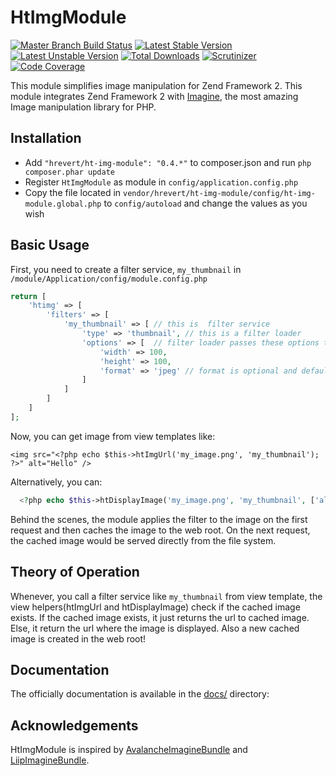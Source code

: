HtImgModule
===========
[![Master Branch Build Status](https://api.travis-ci.org/hrevert/HtImgModule.png?branch=master)](http://travis-ci.org/hrevert/HtImgModule)
[![Latest Stable Version](https://poser.pugx.org/hrevert/ht-img-module/v/stable.png)](https://packagist.org/packages/hrevert/ht-img-module)
[![Latest Unstable Version](https://poser.pugx.org/hrevert/ht-img-module/v/unstable.png)](https://packagist.org/packages/hrevert/ht-img-module)
[![Total Downloads](https://poser.pugx.org/hrevert/ht-img-module/downloads.png)](https://packagist.org/packages/hrevert/ht-img-module)
[![Scrutinizer](https://scrutinizer-ci.com/g/hrevert/HtImgModule/badges/quality-score.png?s=c9bd5af136c2e580cf760d19f3ca72ae53bb8a02)](https://scrutinizer-ci.com/g/hrevert/HtImgModule/)
[![Code Coverage](https://scrutinizer-ci.com/g/hrevert/HtImgModule/badges/coverage.png?b=master)](https://scrutinizer-ci.com/g/hrevert/HtImgModule/?branch=master)

This module simplifies image manipulation for Zend Framework 2. This module integrates Zend Framework 2 with [Imagine](https://github.com/avalanche123/Imagine), the most amazing Image manipulation library for PHP.

## Installation
* Add `"hrevert/ht-img-module": "0.4.*"` to composer.json and run `php composer.phar update`
* Register `HtImgModule` as module in `config/application.config.php`
* Copy the file located in `vendor/hrevert/ht-img-module/config/ht-img-module.global.php` to `config/autoload` and change the values as you wish

## Basic Usage
First, you need to create a filter service, `my_thumbnail` in `/module/Application/config/module.config.php`
```php
return [
    'htimg' => [
        'filters' => [
            'my_thumbnail' => [ // this is  filter service
                'type' => 'thumbnail', // this is a filter loader
                'options' => [  // filter loader passes these options to a Filter which manipulates the image
                    'width' => 100,
                    'height' => 100,
                    'format' => 'jpeg' // format is optional and defaults to the format of given image
                ]
            ]        
        ]
    ]
];
```

Now, you can get image from view templates like:
```html+php
<img src="<?php echo $this->htImgUrl('my_image.png', 'my_thumbnail'); ?>" alt="Hello" />
```
Alternatively, you can:
```php
  <?php echo $this->htDisplayImage('my_image.png', 'my_thumbnail', ['alt' => 'Hello']); ?>
```
Behind the scenes, the module applies the filter to the image on the first request and then caches the image to the web root. On the next request, the cached image would be served directly from the file system.

## Theory of Operation
Whenever, you call a filter service like `my_thumbnail` from view template, the view helpers(htImgUrl and htDisplayImage) check if the cached image exists. If the cached image exists, it just returns the url to cached image. Else, it return the url where the image is displayed.  Also a new cached image is created in the web root!

## Documentation
The officially documentation is available in the [docs/](https://github.com/hrevert/HtImgModule/tree/master/docs) directory:

## Acknowledgements
HtImgModule is inspired by [AvalancheImagineBundle](https://github.com/avalanche123/AvalancheImagineBundle) and [LiipImagineBundle](https://github.com/liip/LiipImagineBundle).
